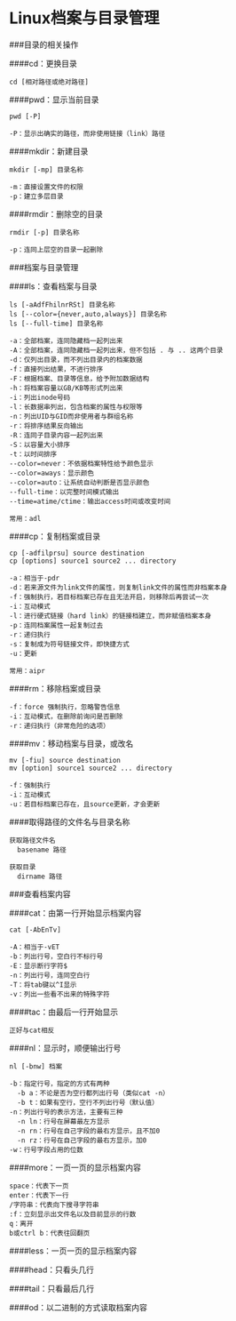 # Linux档案与目录管理

###目录的相关操作

####cd：更换目录

```
cd [相对路径或绝对路径]
```

####pwd：显示当前目录

```
pwd [-P]

-P：显示出确实的路径，而非使用链接（link）路径
```

####mkdir：新建目录

```
mkdir [-mp] 目录名称

-m：直接设置文件的权限
-p：建立多层目录
```

####rmdir：删除空的目录

```
rmdir [-p] 目录名称

-p：连同上层空的目录一起删除
```

###档案与目录管理

####ls：查看档案与目录

```
ls [-aAdfFhilnrRSt] 目录名称
ls [--color={never,auto,always}] 目录名称
ls [--full-time] 目录名称

-a：全部档案，连同隐藏档一起列出来                     
-A：全部档案，连同隐藏档一起列出来，但不包括 . 与 .. 这两个目录
-d：仅列出目录，而不列出目录内的档案数据
-f：直接列出结果，不进行排序
-F：根据档案、目录等信息，给予附加数据结构
-h：将档案容量以GB/KB等形式列出来
-i：列出inode号码
-l：长数据串列出，包含档案的属性与权限等
-n：列出UID与GID而非使用者与群组名称
-r：将排序结果反向输出
-R：连同子目录内容一起列出来
-S：以容量大小排序
-t：以时间排序
--color=never：不依据档案特性给予颜色显示
--color=aways：显示颜色
--color=auto：让系统自动判断是否显示颜色
--full-time：以完整时间模式输出
--time=atime/ctime：输出access时间或改变时间

常用：adl
```

####cp：复制档案或目录

```
cp [-adfilprsu] source destination
cp [options] source1 source2 ... directory

-a：相当于-pdr
-d：若来源文件为link文件的属性，则复制link文件的属性而非档案本身
-f：强制执行，若目标档案已存在且无法开启，则移除后再尝试一次
-i：互动模式
-l：进行硬式链接（hard link）的链接档建立，而非赋值档案本身
-p：连同档案属性一起复制过去
-r：递归执行
-s：复制成为符号链接文件，即快捷方式
-u：更新

常用：aipr
```

####rm：移除档案或目录

```
-f：force 强制执行，忽略警告信息
-i：互动模式，在删除前询问是否删除
-r：递归执行（非常危险的选项）
```

####mv：移动档案与目录，或改名

```
mv [-fiu] source destination
mv [option] source1 source2 ... directory

-f：强制执行
-i：互动模式
-u：若目标档案已存在，且source更新，才会更新
```

####取得路径的文件名与目录名称

```
获取路径文件名
  basename 路径
  
获取目录
  dirname 路径
```

###查看档案内容

####cat：由第一行开始显示档案内容

```
cat [-AbEnTv]

-A：相当于-vET
-b：列出行号，空白行不标行号
-E：显示断行字符$
-n：列出行号，连同空白行
-T：将tab键以^I显示
-v：列出一些看不出来的特殊字符
```

####tac：由最后一行开始显示

```
正好与cat相反
```

####nl：显示时，顺便输出行号

```
nl [-bnw] 档案

-b：指定行号，指定的方式有两种
  -b a：不论是否为空行都列出行号（类似cat -n）
  -b t：如果有空行，空行不列出行号（默认值）
-n：列出行号的表示方法，主要有三种
  -n ln：行号在屏幕最左方显示
  -n rn：行号在自己字段的最右方显示，且不加0
  -n rz：行号在自己字段的最右方显示，加0
-w：行号字段占用的位数
```

####more：一页一页的显示档案内容

```
space：代表下一页
enter：代表下一行
/字符串：代表向下搜寻字符串
:f：立刻显示出文件名以及目前显示的行数
q：离开
b或ctrl b：代表往回翻页
```

####less：一页一页的显示档案内容

####head：只看头几行

####tail：只看最后几行

####od：以二进制的方式读取档案内容